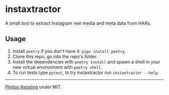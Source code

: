 # instaxtractor

A small tool to extract Instagram reel media and meta data from HARs.

## Usage

1. Install `poetry` if you don't have it: `pipx install poetry`.
2. Clone this repo, go into the repo's folder.
3. Install the dependencies with `poetry install` and spawn a shell in your new virtual environment with `poetry shell`.
3. To run tests type `pytest`, to try instaxtractor run `instaxtractor --help`.

---

[Philipp Kessling](mailto:p.kessling@leibniz-hbi.de) under MIT.
